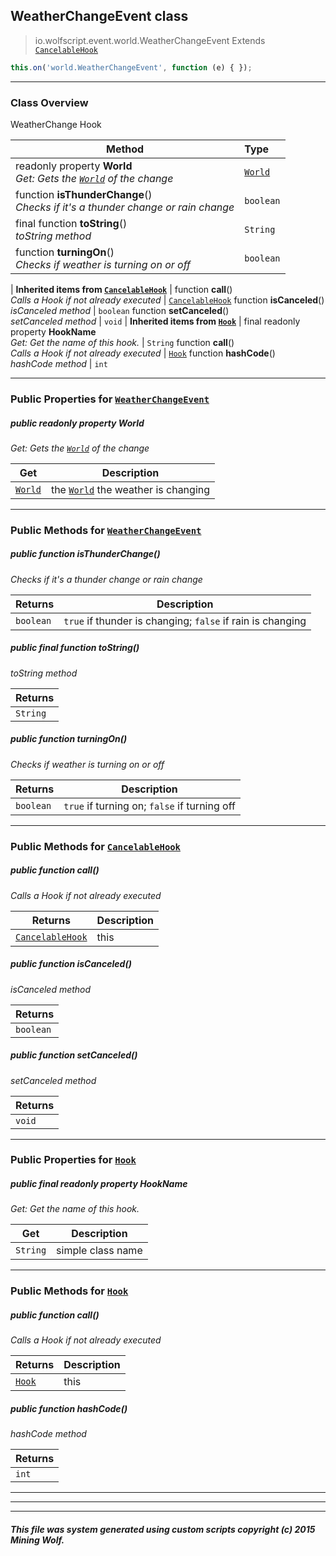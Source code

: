 ## WeatherChangeEvent __class__

>io.wolfscript.event.world.WeatherChangeEvent
>Extends [`CancelableHook`](../CancelableHook.md)
``` javascript
this.on('world.WeatherChangeEvent', function (e) { });
```


---

### Class Overview

WeatherChange Hook

Method | Type   
--- | :--- 
 readonly property __World__ <br> _Get: Gets the [`World`](../../api/world/World.md) of the change_ | [`World`](../../api/world/World.md)
 function __isThunderChange__() <br> _Checks if it's a thunder change or rain change_ | `boolean`
final function __toString__() <br> _toString method_ | `String`
 function __turningOn__() <br> _Checks if weather is turning on or off_ | `boolean`
 |
__Inherited items from [`CancelableHook`](../CancelableHook.md)__ |
 function __call__() <br> _Calls a Hook if not already executed_ | [`CancelableHook`](../CancelableHook.md)
 function __isCanceled__() <br> _isCanceled method_ | `boolean`
 function __setCanceled__() <br> _setCanceled method_ | `void`
 |
__Inherited items from [`Hook`](../Hook.md)__ |
final readonly property __HookName__ <br> _Get: Get the name of this hook._ | `String`
 function __call__() <br> _Calls a Hook if not already executed_ | [`Hook`](../Hook.md)
 function __hashCode__() <br> _hashCode method_ | `int`







---


### Public Properties for [`WeatherChangeEvent`](WeatherChangeEvent.md)

##### <a id='world'></a>public  readonly property __World__

_Get: Gets the [`World`](../../api/world/World.md) of the change_

Get | Description
--- | --- 
[`World`](../../api/world/World.md) | the [`World`](../../api/world/World.md) the weather is changing



---

### Public Methods for [`WeatherChangeEvent`](WeatherChangeEvent.md)

##### <a id='isthunderchange'></a>public  function __isThunderChange__()

_Checks if it's a thunder change or rain change_

Returns | Description
--- | --- 
`boolean` | `true` if thunder is changing; `false` if rain is changing


##### <a id='tostring'></a>public final function __toString__()

_toString method_

Returns | 
--- | 
`String` |


##### <a id='turningon'></a>public  function __turningOn__()

_Checks if weather is turning on or off_

Returns | Description
--- | --- 
`boolean` | `true` if turning on; `false` if turning off


---

### Public Methods for [`CancelableHook`](../CancelableHook.md)

##### <a id='call'></a>public  function __call__()

_Calls a Hook if not already executed_

Returns | Description
--- | --- 
[`CancelableHook`](../CancelableHook.md) | this


##### <a id='iscanceled'></a>public  function __isCanceled__()

_isCanceled method_

Returns | 
--- | 
`boolean` |


##### <a id='setcanceled'></a>public  function __setCanceled__()

_setCanceled method_

Returns | 
--- | 
`void` |


---

### Public Properties for [`Hook`](../Hook.md)

##### <a id='hookname'></a>public final readonly property __HookName__

_Get: Get the name of this hook._

Get | Description
--- | --- 
`String` | simple class name



---

### Public Methods for [`Hook`](../Hook.md)

##### <a id='call'></a>public  function __call__()

_Calls a Hook if not already executed_

Returns | Description
--- | --- 
[`Hook`](../Hook.md) | this


##### <a id='hashcode'></a>public  function __hashCode__()

_hashCode method_

Returns | 
--- | 
`int` |


---


---


---


##### This file was system generated using custom scripts copyright (c) 2015 Mining Wolf.
	

